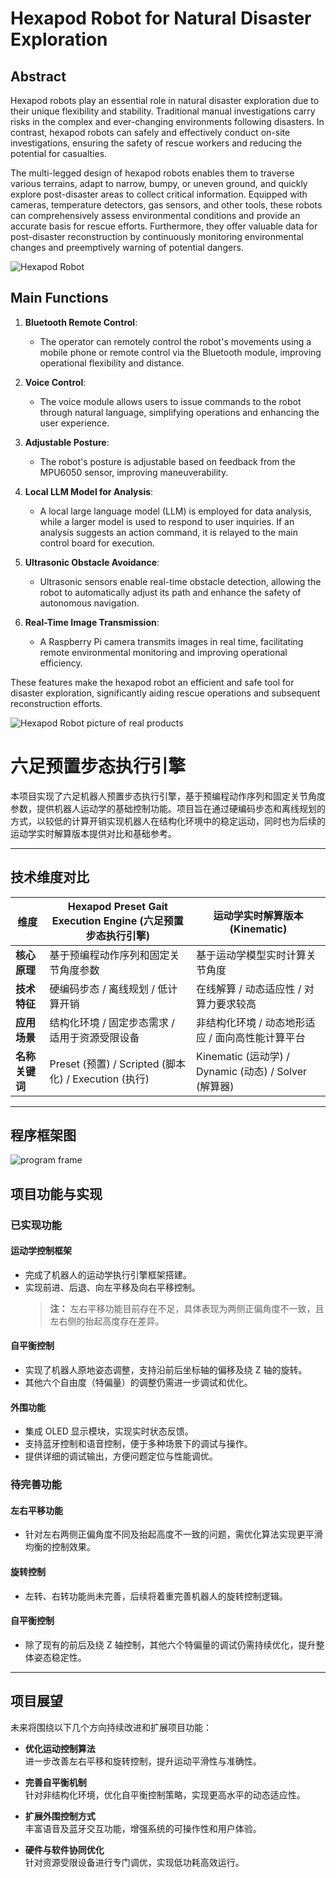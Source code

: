 # Hexapod Robot for Natural Disaster Exploration  

## Abstract  

Hexapod robots play an essential role in natural disaster exploration due to their unique flexibility and stability. Traditional manual investigations carry risks in the complex and ever-changing environments following disasters. In contrast, hexapod robots can safely and effectively conduct on-site investigations, ensuring the safety of rescue workers and reducing the potential for casualties.  

The multi-legged design of hexapod robots enables them to traverse various terrains, adapt to narrow, bumpy, or uneven ground, and quickly explore post-disaster areas to collect critical information. Equipped with cameras, temperature detectors, gas sensors, and other tools, these robots can comprehensively assess environmental conditions and provide an accurate basis for rescue efforts. Furthermore, they offer valuable data for post-disaster reconstruction by continuously monitoring environmental changes and preemptively warning of potential dangers.  

![Hexapod Robot](Image/1.png)

## Main Functions  

1. **Bluetooth Remote Control**:   
   - The operator can remotely control the robot's movements using a mobile phone or remote control via the Bluetooth module, improving operational flexibility and distance.  

2. **Voice Control**:   
   - The voice module allows users to issue commands to the robot through natural language, simplifying operations and enhancing the user experience.  

3. **Adjustable Posture**:   
   - The robot's posture is adjustable based on feedback from the MPU6050 sensor, improving maneuverability.  

4. **Local LLM Model for Analysis**:   
   - A local large language model (LLM) is employed for data analysis, while a larger model is used to respond to user inquiries. If an analysis suggests an action command, it is relayed to the main control board for execution.  

5. **Ultrasonic Obstacle Avoidance**:   
   - Ultrasonic sensors enable real-time obstacle detection, allowing the robot to automatically adjust its path and enhance the safety of autonomous navigation.  

6. **Real-Time Image Transmission**:   
   - A Raspberry Pi camera transmits images in real time, facilitating remote environmental monitoring and improving operational efficiency.  

These features make the hexapod robot an efficient and safe tool for disaster exploration, significantly aiding rescue operations and subsequent reconstruction efforts.  


![Hexapod Robot picture of real products](Image/2.png)
# 六足预置步态执行引擎

本项目实现了六足机器人预置步态执行引擎，基于预编程动作序列和固定关节角度参数，提供机器人运动学的基础控制功能。项目旨在通过硬编码步态和离线规划的方式，以较低的计算开销实现机器人在结构化环境中的稳定运动，同时也为后续的运动学实时解算版本提供对比和基础参考。

---

## 技术维度对比

| 维度         | Hexapod Preset Gait Execution Engine (六足预置步态执行引擎) | 运动学实时解算版本 (Kinematic)            |
| ------------ | --------------------------------------------------------- | ------------------------------------------ |
| **核心原理**   | 基于预编程动作序列和固定关节角度参数                           | 基于运动学模型实时计算关节角度                    |
| **技术特征**   | 硬编码步态 / 离线规划 / 低计算开销                              | 在线解算 / 动态适应性 / 对算力要求较高                |
| **应用场景**   | 结构化环境 / 固定步态需求 / 适用于资源受限设备                      | 非结构化环境 / 动态地形适应 / 面向高性能计算平台           |
| **名称关键词** | Preset (预置) / Scripted (脚本化) / Execution (执行)          | Kinematic (运动学) / Dynamic (动态) / Solver (解算器) |

---




## 程序框架图
![program frame](Image/hexapod流程图.drawio.png)

## 项目功能与实现

### 已实现功能

#### 运动学控制框架
- 完成了机器人的运动学执行引擎框架搭建。
- 实现前进、后退、向左平移及向右平移控制。  
  > **注：** 左右平移功能目前存在不足，具体表现为两侧正偏角度不一致，且左右侧的抬起高度存在差异。

#### 自平衡控制
- 实现了机器人原地姿态调整，支持沿前后坐标轴的偏移及绕 Z 轴的旋转。
- 其他六个自由度（特偏量）的调整仍需进一步调试和优化。

#### 外围功能
- 集成 OLED 显示模块，实现实时状态反馈。
- 支持蓝牙控制和语音控制，便于多种场景下的调试与操作。
- 提供详细的调试输出，方便问题定位与性能调优。

### 待完善功能

#### 左右平移功能
- 针对左右两侧正偏角度不同及抬起高度不一致的问题，需优化算法实现更平滑均衡的控制效果。

#### 旋转控制
- 左转、右转功能尚未完善，后续将着重完善机器人的旋转控制逻辑。

#### 自平衡控制
- 除了现有的前后及绕 Z 轴控制，其他六个特偏量的调试仍需持续优化，提升整体姿态稳定性。

---

## 项目展望

未来将围绕以下几个方向持续改进和扩展项目功能：

- **优化运动控制算法**  
  进一步改善左右平移和旋转控制，提升运动平滑性与准确性。

- **完善自平衡机制**  
  针对非结构化环境，优化自平衡控制策略，实现更高水平的动态适应性。

- **扩展外围控制方式**  
  丰富语音及蓝牙交互功能，增强系统的可操作性和用户体验。

- **硬件与软件协同优化**  
  针对资源受限设备进行专门调优，实现低功耗高效运行。